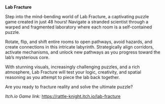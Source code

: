 **Lab Fracture**

Step into the mind-bending world of Lab Fracture, a captivating puzzle game created in just 48 hours! Navigate a stranded scientist through a warped and fragmented laboratory where each room is a self-contained puzzle.

Rotate, flip, and shift entire rooms to open pathways, avoid hazards, and create connections in this intricate labyrinth. Strategically align corridors, activate mechanisms, and unlock new pathways as you progress toward the lab’s mysterious core.

With stunning visuals, increasingly challenging puzzles, and a rich atmosphere, Lab Fracture will test your logic, creativity, and spatial reasoning as you attempt to piece the lab back together.

Are you ready to fracture reality and solve the ultimate puzzle?

*Itch.io Game link:* https://rattle-knight.itch.io/lab-fracture

